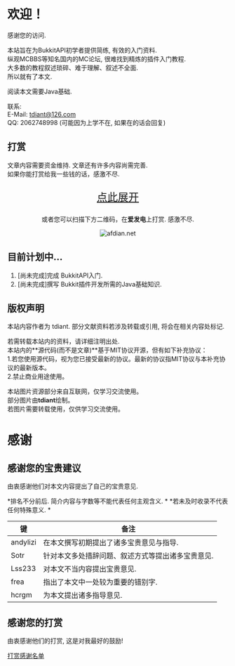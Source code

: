 # 欢迎！
感谢您的访问.  

本站旨在为BukkitAPI初学者提供简练, 有效的入门资料.  
纵观MCBBS等知名国内的MC论坛, 很难找到精炼的插件入门教程.  
大多数的教程叙述琐碎、难于理解、叙述不全面.  
所以就有了本文.  

阅读本文需要Java基础.

联系:  
E-Mail: tdiant@126.com  
QQ: 2062748998 (可能因为上学不在, 如果在的话会回复)  

## 打赏
文章内容需要资金维持. 文章还有许多内容尚需完善.  
如果你能打赏给我一些钱的话，感激不尽.  

<center><a href="https://blog.tdiant.net/about/ds.html"><p style="font-size:24px">点此展开</p></a><p>或者您可以扫描下方二维码，在<b>爱发电</b>上打赏. 感激不尽.</p><img src="https://miao.su/images/2018/07/24/afdian_qr95326.png"  alt="afdian.net" /></center>

## 目前计划中...
1. [尚未完成]完成 BukkitAPI入门.  
2. [尚未完成]撰写 Bukkit插件开发所需的Java基础知识.  

## 版权声明
本站内容作者为 tdiant. 部分文献资料若涉及转载或引用, 将会在相关内容处标记.  

若需转载本站内的资料，请详细注明出处.  
本站内的**源代码(而不是文章)**基于MIT协议开源，但有如下补充协议：  
1.若您使用源代码，视为您已接受最新的协议。最新的协议指MIT协议与本补充协议的最新版本。  
2.禁止商业用途使用。  

本站图片资源部分来自互联网，仅学习交流使用。  
部分图片由**tdiant**绘制。  
若图片需要转载使用，仅供学习交流使用。

# 感谢
## 感谢您的宝贵建议
由衷感谢他们对本文内容提出了自己的宝贵意见.  

*排名不分前后. 简介内容与字数等不能代表任何主观含义.  *
*若未及时收录不代表任何特殊意义.  *  

| 键 | 备注 |
| -----   | -----   |
| andylizi | 在本文撰写初期提出了诸多宝贵意见与指导. |  
| Sotr | 针对本文多处措辞问题、叙述方式等提出诸多宝贵意见. |
| Lss233 | 对本文不当内容提出宝贵意见. |
| frea | 指出了本文中一处较为重要的错别字. |
| hcrgm | 为本文提出诸多指导意见. |

## 感谢您的打赏
由衷感谢他们的打赏, 这是对我最好的鼓励!  

[打赏感谢名单](https://blog.tdiant.net/about/ds.html)

